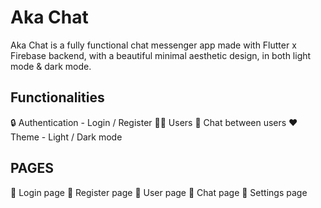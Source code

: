 # Aka Chat

Aka Chat is a fully functional chat messenger app made with Flutter x Firebase backend, with a beautiful minimal aesthetic design, in both light mode & dark mode.

## Functionalities
🔒 Authentication - Login / Register
🥷🏽 Users
💬 Chat between users
❤️ Theme - Light / Dark mode

## PAGES

📱 Login page
📱 Register page
📱 User page
📱 Chat page
📱 Settings page
